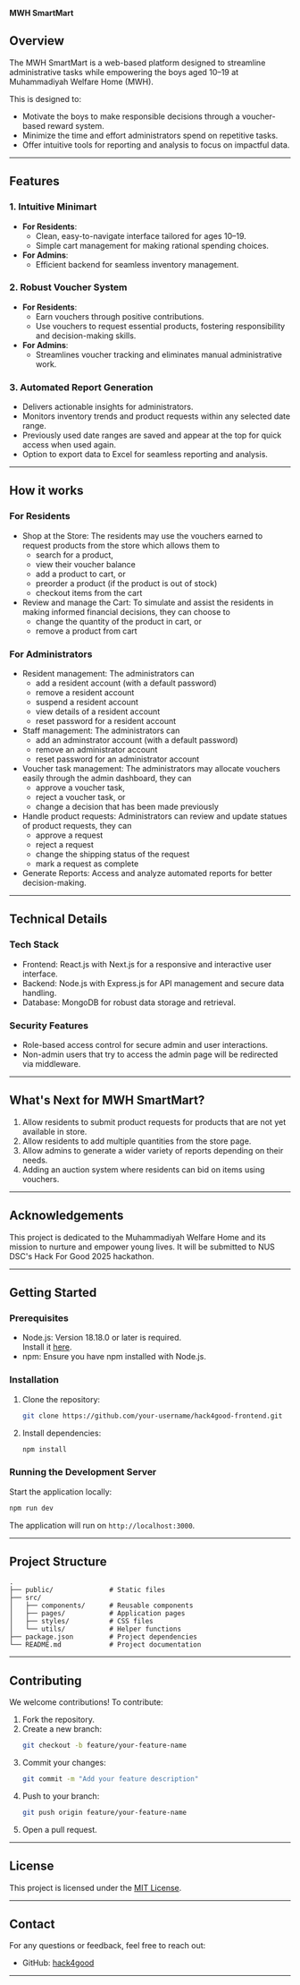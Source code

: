 **MWH SmartMart**

## Overview
The MWH SmartMart is a web-based platform designed to streamline administrative tasks while empowering the boys aged 10–19 at Muhammadiyah Welfare Home (MWH). 

This is designed to:

- Motivate the boys to make responsible decisions through a voucher-based reward system.
- Minimize the time and effort administrators spend on repetitive tasks.
- Offer intuitive tools for reporting and analysis to focus on impactful data.

---

## Features  

### 1. Intuitive Minimart
- **For Residents**:  
  - Clean, easy-to-navigate interface tailored for ages 10–19.  
  - Simple cart management for making rational spending choices.  
- **For Admins**:  
  - Efficient backend for seamless inventory management.

### 2. Robust Voucher System 
- **For Residents**:  
  - Earn vouchers through positive contributions.  
  - Use vouchers to request essential products, fostering responsibility and decision-making skills.  
- **For Admins**:  
  - Streamlines voucher tracking and eliminates manual administrative work.

### 3. Automated Report Generation
- Delivers actionable insights for administrators.
- Monitors inventory trends and product requests within any selected date range.
- Previously used date ranges are saved and appear at the top for quick access when used again.
- Option to export data to Excel for seamless reporting and analysis.

---

## How it works

### For Residents
- Shop at the Store: The residents may use the vouchers earned to request products from the store which allows them to 
  - search for a product, 
  - view their voucher balance
  - add a product to cart, or 
  - preorder a product (if the product is out of stock)
  - checkout items from the cart
- Review and manage the Cart: To simulate and assist the residents in making informed financial decisions, they can choose to
  - change the quantity of the product in cart, or
  - remove a product from cart

### For Administrators
- Resident management: The administrators can
  - add a resident account (with a default password)
  - remove a resident account
  - suspend a resident account
  - view details of a resident account
  - reset password for a resident account
- Staff management: The administrators can
  - add an adminstrator account (with a default password)
  - remove an administrator account
  - reset password for an administrator account
- Voucher task management: The administrators may allocate vouchers easily through the admin dashboard, they can 
  - approve a voucher task,
  - reject a voucher task, or
  - change a decision that has been made previously
- Handle product requests: Administrators can review and update statues of product requests, they can
  - approve a request
  - reject a request
  - change the shipping status of the request
  - mark a request as complete
- Generate Reports: Access and analyze automated reports for better decision-making.

---

## Technical Details
### Tech Stack
- Frontend: React.js with Next.js for a responsive and interactive user interface.
- Backend: Node.js with Express.js for API management and secure data handling.
- Database: MongoDB for robust data storage and retrieval.

### Security Features
- Role-based access control for secure admin and user interactions.
- Non-admin users that try to access the admin page will be redirected via middleware. 

---

## What's Next for MWH SmartMart?
1. Allow residents to submit product requests for products that are not yet available in store.
2. Allow residents to add multiple quantities from the store page.
3. Allow admins to generate a wider variety of reports depending on their needs.
4. Adding an auction system where residents can bid on items using vouchers.

---

## Acknowledgements
This project is dedicated to the Muhammadiyah Welfare Home and its mission to nurture and empower young lives. It will be submitted to NUS DSC's Hack For Good 2025 hackathon.

---

## Getting Started 

### Prerequisites
- Node.js: Version 18.18.0 or later is required.  
  Install it [here](https://nodejs.org/).  
- npm: Ensure you have npm installed with Node.js.

### Installation
1. Clone the repository:  
   ```bash
   git clone https://github.com/your-username/hack4good-frontend.git
   ```
2. Install dependencies:  
   ```bash
   npm install
   ```

### Running the Development Server
Start the application locally:  
```bash
npm run dev
```  
The application will run on `http://localhost:3000`.

---


## Project Structure
```plaintext
.
├── public/              # Static files
├── src/
│   ├── components/      # Reusable components
│   ├── pages/           # Application pages
│   ├── styles/          # CSS files
│   └── utils/           # Helper functions
├── package.json         # Project dependencies
└── README.md            # Project documentation
```

---

## Contributing
We welcome contributions! To contribute:  
1. Fork the repository.  
2. Create a new branch:  
   ```bash
   git checkout -b feature/your-feature-name
   ```  
3. Commit your changes:  
   ```bash
   git commit -m "Add your feature description"
   ```  
4. Push to your branch:  
   ```bash
   git push origin feature/your-feature-name
   ```  
5. Open a pull request.

---

## License
This project is licensed under the [MIT License](LICENSE).

---

## Contact
For any questions or feedback, feel free to reach out:  
- GitHub: [hack4good](https://github.com/Siddardar/hack4good-frontend)

---

